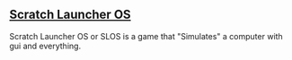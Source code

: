 ## [Scratch Launcher OS](https://marrtyincofficial.github.io/ScratchLauncher/games/SLOS)
Scratch Launcher OS or SLOS is a game that "Simulates" a computer with gui and everything.
